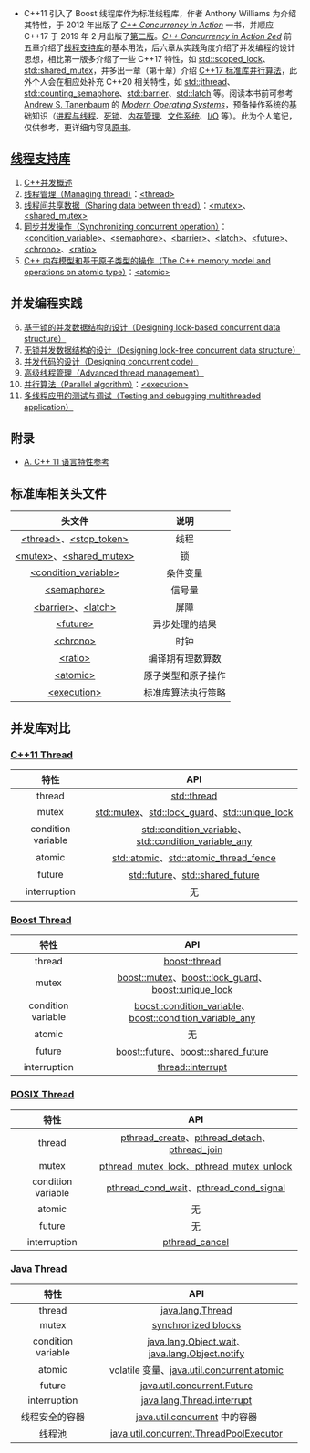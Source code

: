 * C++11 引入了 Boost 线程库作为标准线程库，作者 Anthony Williams 为介绍其特性，于 2012 年出版了 *[C++ Concurrency in Action](https://book.douban.com/subject/4130141/)* 一书，并顺应 C++17 于 2019 年 2 月出版了[第二版](https://book.douban.com/subject/27036085/)。*[C++ Concurrency in Action 2ed](https://learning.oreilly.com/library/view/c-concurrency-in/9781617294693/)* 前五章介绍了[线程支持库](https://en.cppreference.com/w/cpp/thread)的基本用法，后六章从实践角度介绍了并发编程的设计思想，相比第一版多介绍了一些 C++17 特性，如 [std::scoped_lock](https://en.cppreference.com/w/cpp/thread/scoped_lock)、[std::shared_mutex](https://en.cppreference.com/w/cpp/thread/shared_mutex)，并多出一章（第十章）介绍 [C++17 标准库并行算法](https://en.cppreference.com/w/cpp/header/execution)，此外个人会在相应处补充 C++20 相关特性，如 [std::jthread](https://en.cppreference.com/w/cpp/thread/jthread)、[std::counting_semaphore](https://en.cppreference.com/w/cpp/thread/counting_semaphore)、[std::barrier](https://en.cppreference.com/w/cpp/thread/barrier)、[std::latch](https://en.cppreference.com/w/cpp/thread/latch) 等。阅读本书前可参考 [Andrew S. Tanenbaum](https://en.wikipedia.org/wiki/Andrew_S._Tanenbaum) 的 [*Modern Operating Systems*](https://book.douban.com/subject/25864553/)，预备操作系统的基础知识（[进程与线程](reference/processes_and_threads.html)、[死锁](reference/deadlocks.html)、[内存管理](reference/memory_management.html)、[文件系统](reference/file_systems.html)、[I/O](reference/IO.html) 等）。此为个人笔记，仅供参考，更详细内容见[原书](https://learning.oreilly.com/library/view/c-concurrency-in/9781617294693/)。


## [线程支持库](https://en.cppreference.com/w/cpp/thread)
1. [C++并发概述](01_hello_world_of_concurrency_in_cpp.md)
2. [线程管理（Managing thread）](02_managing_thread.md)：[\<thread\>](https://en.cppreference.com/w/cpp/header/thread)
3. [线程间共享数据（Sharing data between thread）](02_sharing_data_between_thread.md)：[\<mutex\>](https://en.cppreference.com/w/cpp/header/mutex)、[\<shared_mutex\>](https://en.cppreference.com/w/cpp/header/shared_mutex)
4. [同步并发操作（Synchronizing concurrent operation）](03_synchronizing_concurrent_operation.md)：[\<condition_variable\>](https://en.cppreference.com/w/cpp/header/condition_variable)、[\<semaphore\>](https://en.cppreference.com/w/cpp/header/semaphore)、[\<barrier\>](https://en.cppreference.com/w/cpp/header/barrier)、[\<latch\>](https://en.cppreference.com/w/cpp/header/latch)、[\<future\>](https://en.cppreference.com/w/cpp/header/future)、[\<chrono\>](https://en.cppreference.com/w/cpp/header/chrono)、[\<ratio\>](https://en.cppreference.com/w/cpp/header/ratio)
5. [C++ 内存模型和基于原子类型的操作（The C++ memory model and operations on atomic type）](04_the_cpp_memory_model_and_operations_on_atomic_type.md)：[\<atomic\>](https://en.cppreference.com/w/cpp/header/atomic)

## 并发编程实践

6. [基于锁的并发数据结构的设计（Designing lock-based concurrent data structure）](05_designing_lock_based_concurrent_data_structure.md)
7. [无锁并发数据结构的设计（Designing lock-free concurrent data structure）](06_designing_lock_free_concurrent_data_structure.md)
8. [并发代码的设计（Designing concurrent code）](07_designing_concurrent_code.md)
9. [高级线程管理（Advanced thread management）](08_advanced_thread_management.md)
10. [并行算法（Parallel algorithm）](09_parallel_algorithm.md)：[\<execution\>](https://en.cppreference.com/w/cpp/header/execution)
11. [多线程应用的测试与调试（Testing and debugging multithreaded application）](10_testing_and_debugging_multithreaded_application.md)

## 附录
- [A. C++ 11 语言特性参考](Appx_A_brief_reference_for_some_cpp11_language_features.md)

## 标准库相关头文件

|头文件|说明|
|:-:|:-:|
|[\<thread\>](https://en.cppreference.com/w/cpp/header/thread)、[\<stop_token\>](https://en.cppreference.com/w/cpp/header/stop_token)|线程|
|[\<mutex\>](https://en.cppreference.com/w/cpp/header/mutex)、[\<shared_mutex\>](https://en.cppreference.com/w/cpp/header/shared_mutex)|锁|
|[\<condition_variable\>](https://en.cppreference.com/w/cpp/header/condition_variable)|条件变量|
|[\<semaphore\>](https://en.cppreference.com/w/cpp/header/semaphore)|信号量|
|[\<barrier\>](https://en.cppreference.com/w/cpp/header/barrier)、[\<latch\>](https://en.cppreference.com/w/cpp/header/latch)|屏障|
|[\<future\>](https://en.cppreference.com/w/cpp/header/future)|异步处理的结果|
|[\<chrono\>](https://en.cppreference.com/w/cpp/header/chrono)|时钟|
|[\<ratio\>](https://en.cppreference.com/w/cpp/header/ratio)|编译期有理数算数|
|[\<atomic\>](https://en.cppreference.com/w/cpp/header/atomic)|原子类型和原子操作|
|[\<execution\>](https://en.cppreference.com/w/cpp/header/execution)|标准库算法执行策略|

## 并发库对比

### [C++11 Thread](https://en.cppreference.com/w/cpp/thread)

|特性|API|
|:-:|:-:|
|thread|[std::thread](https://en.cppreference.com/w/cpp/thread/thread)|
|mutex|[std::mutex](https://en.cppreference.com/w/cpp/thread/mutex)、[std::lock_guard](https://en.cppreference.com/w/cpp/thread/lock_guard)、[std::unique_lock](https://en.cppreference.com/w/cpp/thread/unique_lock)|
|condition variable|[std::condition_variable](https://en.cppreference.com/w/cpp/thread/condition_variable)、[std::condition_variable_any](https://en.cppreference.com/w/cpp/thread/condition_variable_any)|
|atomic|[std::atomic](https://en.cppreference.com/w/cpp/atomic/atomic)、[std::atomic_thread_fence](https://en.cppreference.com/w/cpp/atomic/atomic_thread_fence)|
|future|[std::future](https://en.cppreference.com/w/cpp/thread/future)、[std::shared_future](https://en.cppreference.com/w/cpp/thread/shared_future)|
|interruption|无|

### [Boost Thread](https://www.boost.org/doc/libs/1_80_0/doc/html/thread.html)

|特性|API|
|:-:|:-:|
|thread|[boost::thread](https://www.boost.org/doc/libs/1_80_0/doc/html/thread/thread_management.html#thread.thread_management.thread)|
|mutex|[boost::mutex](https://www.boost.org/doc/libs/1_80_0/doc/html/thread/synchronization.html#thread.synchronization.mutex_types.mutex)、[boost::lock_guard](https://www.boost.org/doc/libs/1_80_0/doc/html/thread/synchronization.html#thread.synchronization.lock_guard.lock_guard)、[boost::unique_lock](https://www.boost.org/doc/libs/1_80_0/doc/html/thread/synchronization.html#thread.synchronization.locks.unique_lock)|
|condition variable|[boost::condition_variable](https://www.boost.org/doc/libs/1_80_0/doc/html/thread/synchronization.html#thread.synchronization.condvar_ref.condition_variable)、[boost::condition_variable_any](https://www.boost.org/doc/libs/1_80_0/doc/html/thread/synchronization.html#thread.synchronization.condvar_ref.condition_variable_any)|
|atomic|无|
|future|[boost::future](https://www.boost.org/doc/libs/1_80_0/doc/html/thread/synchronization.html#thread.synchronization.futures.reference.unique_future)、[boost::shared_future](https://www.boost.org/doc/libs/1_80_0/doc/html/thread/synchronization.html#thread.synchronization.futures.reference.shared_future)|
|interruption|[thread::interrupt](https://www.boost.org/doc/libs/1_80_0/doc/html/thread/thread_management.html#thread.thread_management.thread.interrupt)|

### [POSIX Thread](http://pubs.opengroup.org/onlinepubs/9699919799/basedefs/pthread.h.html)

|特性|API|
|:-:|:-:|
|thread|[pthread_create](http://pubs.opengroup.org/onlinepubs/9699919799/functions/pthread_create.html)、[pthread_detach](http://pubs.opengroup.org/onlinepubs/9699919799/functions/pthread_detach.html#)、[pthread_join](http://pubs.opengroup.org/onlinepubs/9699919799/functions/pthread_join.html#)|
|mutex|[pthread_mutex_lock、pthread_mutex_unlock](http://pubs.opengroup.org/onlinepubs/9699919799/functions/pthread_mutex_lock.html)|
|condition variable|[pthread_cond_wait](http://pubs.opengroup.org/onlinepubs/9699919799/functions/pthread_cond_wait.html)、[pthread_cond_signal](https://pubs.opengroup.org/onlinepubs/9699919799/functions/pthread_cond_signal.html)|
|atomic|无|
|future|无|
|interruption|[pthread_cancel](http://pubs.opengroup.org/onlinepubs/9699919799/functions/pthread_cancel.html)|

### [Java Thread](https://docs.oracle.com/en/java/javase/19/docs/api/java.base/java/lang/Thread.html)

|特性|API|
|:-:|:-:|
|thread|[java.lang.Thread](https://docs.oracle.com/en/java/javase/19/docs/api/java.base/java/lang/Thread.html)|
|mutex|[synchronized blocks](http://tutorials.jenkov.com/java-concurrency/synchronized.html)|
|condition variable|[java.lang.Object.wait](https://docs.oracle.com/en/java/javase/19/docs/api/java.base/java/lang/Object.html#wait())、[java.lang.Object.notify](https://docs.oracle.com/en/java/javase/19/docs/api/java.base/java/lang/Object.html#notify())|
|atomic|volatile 变量、[java.util.concurrent.atomic](https://docs.oracle.com/en/java/javase/19/docs/api/java.base/java/util/concurrent/atomic/package-summary.html)|
|future|[java.util.concurrent.Future](https://docs.oracle.com/en/java/javase/19/docs/api/java.base/java/util/concurrent/Future.html)|
|interruption|[java.lang.Thread.interrupt](https://docs.oracle.com/en/java/javase/19/docs/api/java.base/java/lang/Thread.html#interrupt())|
|线程安全的容器|[java.util.concurrent](https://docs.oracle.com/en/java/javase/19/docs/api/java.base/java/util/concurrent/package-summary.html) 中的容器|
|线程池|[java.util.concurrent.ThreadPoolExecutor](https://docs.oracle.com/en/java/javase/19/docs/api/java.base/java/util/concurrent/ThreadPoolExecutor.html)|
